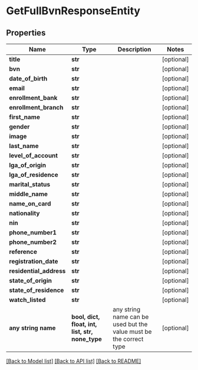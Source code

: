 # GetFullBvnResponseEntity


## Properties
Name | Type | Description | Notes
------------ | ------------- | ------------- | -------------
**title** | **str** |  | [optional] 
**bvn** | **str** |  | [optional] 
**date_of_birth** | **str** |  | [optional] 
**email** | **str** |  | [optional] 
**enrollment_bank** | **str** |  | [optional] 
**enrollment_branch** | **str** |  | [optional] 
**first_name** | **str** |  | [optional] 
**gender** | **str** |  | [optional] 
**image** | **str** |  | [optional] 
**last_name** | **str** |  | [optional] 
**level_of_account** | **str** |  | [optional] 
**lga_of_origin** | **str** |  | [optional] 
**lga_of_residence** | **str** |  | [optional] 
**marital_status** | **str** |  | [optional] 
**middle_name** | **str** |  | [optional] 
**name_on_card** | **str** |  | [optional] 
**nationality** | **str** |  | [optional] 
**nin** | **str** |  | [optional] 
**phone_number1** | **str** |  | [optional] 
**phone_number2** | **str** |  | [optional] 
**reference** | **str** |  | [optional] 
**registration_date** | **str** |  | [optional] 
**residential_address** | **str** |  | [optional] 
**state_of_origin** | **str** |  | [optional] 
**state_of_residence** | **str** |  | [optional] 
**watch_listed** | **str** |  | [optional] 
**any string name** | **bool, dict, float, int, list, str, none_type** | any string name can be used but the value must be the correct type | [optional]

[[Back to Model list]](../README.md#documentation-for-models) [[Back to API list]](../README.md#documentation-for-api-endpoints) [[Back to README]](../README.md)


